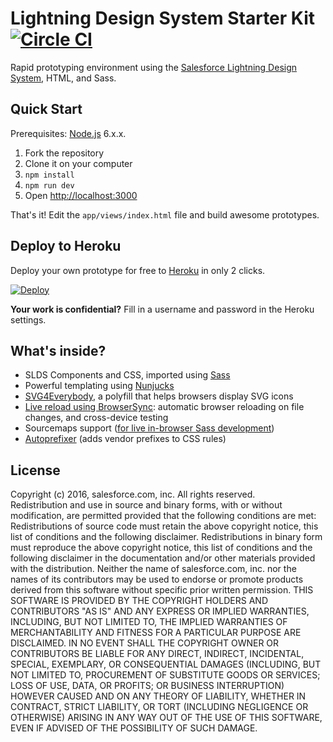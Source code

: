 # Lightning Design System Starter Kit [![Circle CI](https://circleci.com/gh/salesforce-ux/design-system-starter-kit.svg?style=svg&circle-token=6c0b617673fd9c9e4eb4fb9defe953a92fc1797c)](https://circleci.com/gh/salesforce-ux/design-system-starter-kit)

Rapid prototyping environment using the [Salesforce Lightning Design System](https://www.lightningdesignsystem.com/), HTML, and Sass.

## Quick Start

Prerequisites: [Node.js](https://nodejs.org/en/) 6.x.x.

1. Fork the repository
1. Clone it on your computer
1. `npm install`
1. `npm run dev`
1. Open <http://localhost:3000>

That's it! Edit the `app/views/index.html` file and build awesome prototypes.

## Deploy to Heroku

Deploy your own prototype for free to [Heroku](https://www.heroku.com) in only 2 clicks.

[![Deploy](https://www.herokucdn.com/deploy/button.svg)](https://heroku.com/deploy)

**Your work is confidential?** Fill in a username and password in the Heroku settings.

## What's inside?

- SLDS Components and CSS, imported using [Sass](http://www.sass-lang.com/)
- Powerful templating using [Nunjucks](http://mozilla.github.io/nunjucks/)
- [SVG4Everybody](https://github.com/jonathantneal/svg4everybody), a polyfill that helps browsers display SVG icons
- [Live reload using BrowserSync](https://www.browsersync.io/): automatic browser reloading on file changes, and cross-device testing
- Sourcemaps support ([for live in-browser Sass development](https://medium.com/@toolmantim/getting-started-with-css-sourcemaps-and-in-browser-sass-editing-b4daab987fb0))
- [Autoprefixer](https://github.com/postcss/autoprefixer) (adds vendor prefixes to CSS rules)

## License

Copyright (c) 2016, salesforce.com, inc. All rights reserved.  
Redistribution and use in source and binary forms, with or without modification, are permitted provided that the following conditions are met:
Redistributions of source code must retain the above copyright notice, this list of conditions and the following disclaimer.
Redistributions in binary form must reproduce the above copyright notice, this list of conditions and the following disclaimer in the documentation and/or other materials provided with the distribution.
Neither the name of salesforce.com, inc. nor the names of its contributors may be used to endorse or promote products derived from this software without specific prior written permission.
THIS SOFTWARE IS PROVIDED BY THE COPYRIGHT HOLDERS AND CONTRIBUTORS "AS IS" AND ANY EXPRESS OR IMPLIED WARRANTIES, INCLUDING, BUT NOT LIMITED TO, THE IMPLIED WARRANTIES OF MERCHANTABILITY AND FITNESS FOR A PARTICULAR PURPOSE ARE DISCLAIMED. IN NO EVENT SHALL THE COPYRIGHT OWNER OR CONTRIBUTORS BE LIABLE FOR ANY DIRECT, INDIRECT, INCIDENTAL, SPECIAL, EXEMPLARY, OR CONSEQUENTIAL DAMAGES (INCLUDING, BUT NOT LIMITED TO, PROCUREMENT OF SUBSTITUTE GOODS OR SERVICES; LOSS OF USE, DATA, OR PROFITS; OR BUSINESS INTERRUPTION) HOWEVER CAUSED AND ON ANY THEORY OF LIABILITY, WHETHER IN CONTRACT, STRICT LIABILITY, OR TORT (INCLUDING NEGLIGENCE OR OTHERWISE) ARISING IN ANY WAY OUT OF THE USE OF THIS SOFTWARE, EVEN IF ADVISED OF THE POSSIBILITY OF SUCH DAMAGE.
